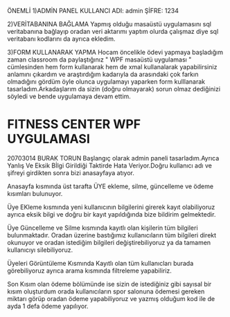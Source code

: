 ÖNEMLİ 
1)ADMİN PANEL
  KULLANCI ADI: admin
  ŞİFRE: 1234

2)VERİTABANINA BAĞLAMA
  Yapmış olduğu masaüstü uygulamasını sql veritabanına bağlayıp oradan veri aktarımı yaptım olurda çalışmaz diye sql veritabanı kodlarını da ayrıca ekledim.
 
3)FORM KULLANARAK YAPMA
  Hocam öncelikle ödevi yapmaya başladığım zaman classroom da paylaştığınız " WPF masaüstü uygulaması " cümlesinden hem form kullanarak hem de xmal kullanalarak yapabilirsiniz anlamını çıkardım ve araştırdığım kadarıyla da arasındaki çok farkın olmadığını gördüm öyle olunca uygulamayı yaparken form kulllanarak tasarladım.Arkadaşlarım da sizin (doğru olmayarak) sorun olmaz dediğinizi söyledi ve bende uygulamaya devam ettim.
  
  
# FITNESS CENTER WPF UYGULAMASI
20703014 BURAK TORUN
  Başlangıç olarak admin paneli tasarladım.Ayrıca Yanlış Ve Eksik Bİlgi Girildiği Taktirde Hata Veriyor.Doğru kullanıcı adı ve şifreyi girdikten sonra bizi anasayfaya atıyor.
  
  Anasayfa kısmında üst tarafta ÜYE ekleme, silme, güncelleme ve ödeme kısımları bulunuyor.
  
  Üye EKleme kısmında yeni kullanıcının bilgilerini girerek kayıt olabiliyoruz ayrıca eksik bilgi ve doğru bir kayıt yapıldığında bize bildirim gelmektedir.
  
  Üye Güncelleme ve Silme kısmında kayıtlı olan kişilerin tüm bilgileri bulunmaktadır. Oradan üzerine bastığımız kullanıcıların tüm  bilgileri direkt okunuyor ve oradan istediğim bilgileri değiştirebiliyoruz ya da tamamen kullanıcıyı silebiliyoruz.
  
  Üyeleri Görüntüleme Kısmında Kayıtlı olan tüm kullanıcları burada görebiliyoruz ayrıca arama kısmında filtreleme yapabiliriz.
  
  Son Kısım olan ödeme bölümünde ise sizin de istediğiniz gibi sayısal bir kısım oluşturdum orada kullanıcıların spor salonuna ödemesi gereken miktarı görüp oradan ödeme yapabiliyoruz ve yazmış olduğum kod ile de ayda 1 defa ödeme yapılıyor.

